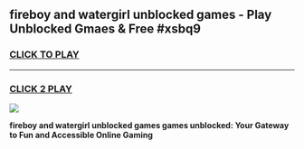 
## fireboy and watergirl unblocked games - Play Unblocked Gmaes & Free #xsbq9
<h3>
<a href="https://news.freeplayer.one?title=fireboy_and_watergirl_unblocked_games&ref=26F">CLICK TO PLAY</a></h3>
<hr>

<h3>
<a href="https://news.freeplayer.one?title=fireboy_and_watergirl_unblocked_games&ref=26F">CLICK 2 PLAY</a>
  
</h3>

<a href="https://news.freeplayer.one?title=fireboy_and_watergirl_unblocked_games&ref=26F/"><img src="https://clearcache.store/games.png"></a>


**fireboy and watergirl unblocked games games unblocked: Your Gateway to Fun and Accessible Online Gaming**
